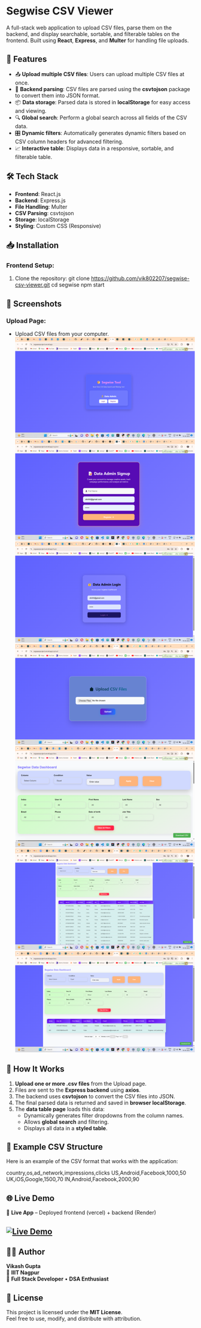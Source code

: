 # Segwise CSV Viewer

A full-stack web application to upload CSV files, parse them on the backend, and display searchable, sortable, and filterable tables on the frontend. Built using **React**, **Express**, and **Multer** for handling file uploads.

## 🚀 Features

- 📤 **Upload multiple CSV files**: Users can upload multiple CSV files at once.
- 🔁 **Backend parsing**: CSV files are parsed using the **csvtojson** package to convert them into JSON format.
- 📦 **Data storage**: Parsed data is stored in **localStorage** for easy access and viewing.
- 🔍 **Global search**: Perform a global search across all fields of the CSV data.
- 🎛️ **Dynamic filters**: Automatically generates dynamic filters based on CSV column headers for advanced filtering.
- 📈 **Interactive table**: Displays data in a responsive, sortable, and filterable table.

## 🛠️ Tech Stack

- **Frontend**: React.js
- **Backend**: Express.js
- **File Handling**: Multer
- **CSV Parsing**: csvtojson
- **Storage**: localStorage
- **Styling**: Custom CSS (Responsive)

## 📥 Installation

### Frontend Setup:

1. Clone the repository:
   git clone https://github.com/vik802207/segwise-csv-viewer.git
   cd segwise
   npm start


## 📸 Screenshots

### Upload Page:
- Upload CSV files from your computer.
![Alt text](https://github.com/vik802207/Segwase/blob/main/img/Screenshot%20(371).png?raw=true)
![Alt text](https://github.com/vik802207/Segwase/blob/main/img/Screenshot%20(365).png?raw=true)
![Alt text](https://github.com/vik802207/Segwase/blob/main/img/Screenshot%20(366).png?raw=true)
![Alt text](https://github.com/vik802207/Segwase/blob/main/img/Screenshot%20(367).png?raw=true)
![Alt text](https://github.com/vik802207/Segwase/blob/main/img/Screenshot%20(368).png?raw=true)
![Alt text](https://github.com/vik802207/Segwase/blob/main/img/Screenshot%20(369).png?raw=true)
![Alt text](https://github.com/vik802207/Segwase/blob/main/img/Screenshot%20(370).png?raw=true)


## 📝 How It Works

1. **Upload one or more .csv files** from the Upload page.
2. Files are sent to the **Express backend** using **axios**.
3. The backend uses **csvtojson** to convert the CSV files into JSON.
4. The final parsed data is returned and saved in **browser localStorage**.
5. The **data table page** loads this data:
   - Dynamically generates filter dropdowns from the column names.
   - Allows **global search** and filtering.
   - Displays all data in a **styled table**.

## 🧪 Example CSV Structure

Here is an example of the CSV format that works with the application:

country,os,ad_network,impressions,clicks
US,Android,Facebook,1000,50
UK,iOS,Google,1500,70
IN,Android,Facebook,2000,90

## 🌐 Live Demo

🚀 **Live App** – Deployed frontend (vercel) + backend (Render)  
## [![Live Demo](https://img.shields.io/badge/Live-Demo-brightgreen?style=for-the-badge)](https://segwaseproject.vercel.app/)


## 👨‍💻 Author

**Vikash Gupta**  
📍 **IIIT Nagpur**  
💼 **Full Stack Developer** • **DSA Enthusiast**  

## 🪪 License

This project is licensed under the **MIT License**.  
Feel free to use, modify, and distribute with attribution.


   
